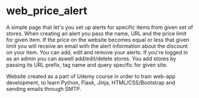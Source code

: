 # web_price_alert

A simple page that let's you set up alerts for specific items from given set of stores.
When creating an alert you pass the name, URL and the price limit for given item.
If the price on the website becomes equal or less that given limit you will receive an email with the alert information about the discount on your item.
You can add, edit and remove your alerts.
If you're logged in as an admin you can aswell add/edit/delete stores.
You add stores by passing its URL prefix, tag name and query specific for given site.


Website created as a part of Udemy course in order to train web-app development, to learn Python, Flask, Jinja, HTML/CSS/Bootstrap and sending emails through SMTP.